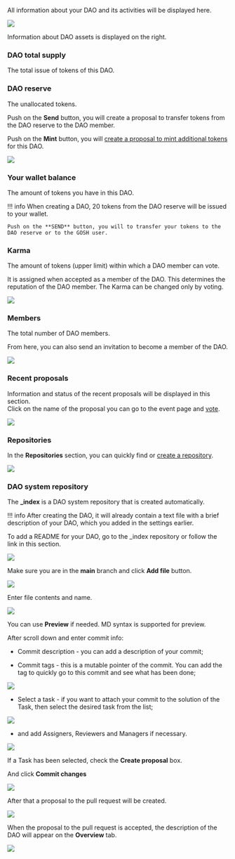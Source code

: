 
<!-- ### __Overview of the DAO__ -->


All information about your DAO and its activities will be displayed here.

![](../../images/gosh_web_Create_ORG_04_DAO-page.jpg)

Information about DAO assets is displayed on the right.

### **DAO total supply**  
The total issue of tokens of this DAO.

### **DAO reserve**  
The unallocated tokens.

Push on the **Send** button, you will create a proposal to transfer tokens from the DAO reserve to the DAO member.
<!-- TODO -->

Push on the **Mint** button, you will [create a proposal to mint additional tokens](../gosh-web/working-with-tokens-and-karma.md#additional-minting-of-tokens-for-dao) for this DAO.

![](../../images/gosh_web_OVERVIEW_01_total_suply.jpg)


### **Your wallet balance**  
The amount of tokens you have in this DAO.


!!! info
    When creating a DAO, 20 tokens from the DAO reserve will be issued to your wallet.

    Push on the **SEND** button, you will to transfer your tokens to the DAO reserve or to the GOSH user.
<!-- TODO -->


### **Karma**  
The amount of tokens (upper limit) within which a DAO member can vote. 

It is assigned when accepted as a member of the DAO. This determines the reputation of the DAO member. The Karma can be changed only by voting.

![](../../images/gosh_web_OVERVIEW_02_wallet_balance.jpg)


### **Members**  
The total number of DAO members.

From here, you can also send an invitation to become a member of the DAO.

<!-- TODO -->

![](../../images/gosh_web_OVERVIEW_03_members.jpg)


### **Recent proposals**

Information and status of the recent proposals will be displayed  in this section.  
Click on the name of the proposal you can go to the event page and [vote](../gosh-web/proposals-and-voting-in-smv.md#voting-procedure).

![](../../images/gosh_web_OVERVIEW_05_recent_proposals.jpg)


### **Repositories**  
In the **Repositories** section, you can quickly find or [create a repository](../gosh-web/repository.md#create-repository).

![](../../images/gosh_web_OVERVIEW_06_repositories.jpg)

### **DAO system repository**

The **_index** is a DAO system repository that is created automatically.

!!! info
    After creating the DAO, it will already contain 
    a text file with a brief description of your DAO,
    which you added in the settings earlier.

To add a README for your DAO, go to the _index repository or follow the link in this section.

<!-- and [create a file](../gosh-web/repository.md#create-file) in the main branch. -->
<!-- TODO
replace to create file -->

![](../../images/gosh_web_OVERVIEW_04_readme_md.jpg)

Make sure you are in the **main** branch and click **Add file** button.

![](../../images/gosh_web_Readme_md_01.jpg)

Enter file contents and name.

![](../../images/gosh_web_Readme_md_02_content.jpg)

You can use **Preview** if needed. MD syntax is supported for preview.

After scroll down and enter commit info:

* Commit description - you can add a description of your commit;

* Commit tags - this is a mutable pointer of the commit. You can add the tag to quickly go to this commit and see what has been done;

<!-- ![](../../images/gosh_web_Readme_md_03_data_commit.jpg) -->
![](../../images/gosh_web_Readme_md_03_2_data_commit.jpg)

* Select a task - if you want to attach your commit to the solution of the Task, then select the desired task from the list;

![](../../images/gosh_web_Task_11_select_tast.jpg)

* and add Assigners, Reviewers and Managers if necessary.

![](../../images/gosh_web_Task_11_2_select_tast_participants.jpg)

If a Task has been selected, check the **Create proposal** box.

And click **Commit changes**

![](../../images/gosh_web_Readme_md_03_data_commit.jpg)

<!-- ![](../../images/gosh_web_Readme_md_04_commit_prosess.jpg) -->

After that a proposal to the pull request will be created.

![](../../images/gosh_web_Task_12_proposal_to_commit_with_task.jpg)

When the proposal to the pull request is accepted, the description of the DAO will appear on the **Overview** tab.

![](../../images/gosh_web_Readme_md_05_owerviw.jpg)
